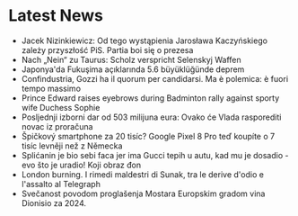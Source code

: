 # Latest News
-  Jacek Nizinkiewicz: Od tego wystąpienia Jarosława Kaczyńskiego zależy przyszłość PiS. Partia boi się o prezesa
-  Nach „Nein“ zu Taurus: Scholz verspricht Selenskyj Waffen
-  Japonya'da Fukuşima açıklarında 5.6 büyüklüğünde deprem
-  Confindustria, Gozzi ha il quorum per candidarsi. Ma è polemica: è fuori tempo massimo
-  Prince Edward raises eyebrows during Badminton rally against sporty wife Duchess Sophie
-  Posljednji izborni dar od 503 milijuna eura: Ovako će Vlada rasporediti novac iz proračuna
-  Špičkový smartphone za 20 tisíc? Google Pixel 8 Pro teď koupíte o 7 tisíc levněji než z Německa
-  Splićanin je bio sebi faca jer ima Gucci tepih u autu, kad mu je dosadio - evo što je uradio! Koji obraz đon
-  London burning. I rimedi maldestri di Sunak, tra le derive d'odio e l'assalto al Telegraph
-  Svečanost povodom proglašenja Mostara Europskim gradom vina Dionisio za 2024.
